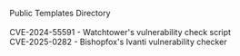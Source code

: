Public Templates Directory<br>
<br>
CVE-2024-55591 - Watchtower's vulnerability check script<br>
CVE-2025-0282 - Bishopfox's Ivanti vulnerability checker<br>
